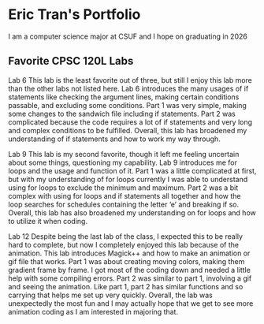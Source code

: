 # Eric Tran's Portfolio

I am a computer science major at CSUF and I hope on graduating in 2026

## Favorite CPSC 120L Labs

Lab 6
This lab is the least favorite out of three, but still I enjoy this lab more than the other labs not listed here. Lab 6 introduces the many usages of if statements like checking the argument lines, making certain
conditions passable, and excluding some conditions. Part 1 was very simple, making some changes to the sandwich file including if statements. Part 2 was complicated because the code requires a lot of if statements
and very long and complex conditions to be fulfilled. Overall, this lab has broadened my understanding of if statements and how to work my way through.

Lab 9
This lab is my second favorite, though it left me feeling uncertain about some things, questioning my capability. Lab 9 introduces me for loops and the usage and function of it. Part 1 was a little complicated at
first, but with my understanding of for loops currently I was able to understand using for loops to exclude the minimum and maximum. Part 2 was a bit complex with using for loops and if statements all together and
how the loop searches for schedules containing the letter ‘e’ and breaking if so. Overall, this lab has also broadened my understanding on for loops and how to utilize it when coding.

Lab 12
Despite being the last lab of the class, I expected this to be really hard to complete, but now I completely enjoyed this lab because of the animation. This lab introduces Magick++ and how to make an animation or
gif file that works. Part 1 was about creating moving colors, making them gradient frame by frame. I got most of the coding down and needed a little help with some compiling errors. Part 2 was similar to part 1,
involving a gif and seeing the animation. Like part 1, part 2 has similar functions and so carrying that helps me set up very quickly. Overall, the lab was unexpectedly the most fun and I may actually hope that we
get to see more animation coding as I am interested in majoring that.
